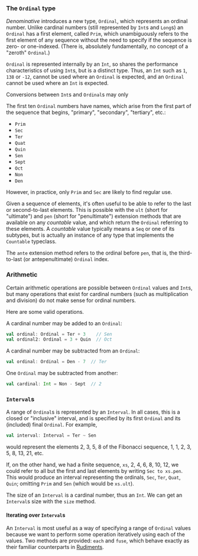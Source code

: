 ### The `Ordinal` type

_Denominative_ introduces a new type, `Ordinal`, which represents an ordinal number. Unlike cardinal numbers
(still represented by `Int`s and `Long`s) an `Ordinal` has a first element, called `Prim`, which unambiguously
refers to the first element of any sequence without the need to specify if the sequence is zero- or one-indexed.
(There is, absolutely fundamentally, no concept of a "zeroth" `Ordinal`.)

`Ordinal` is represented internally by an `Int`, so shares the performance characteristics of using `Int`s, but
is a distinct type. Thus, an `Int` such as `1`, `138` or `-12`, cannot be used where an `Ordinal` is expected,
and an `Ordinal` cannot be used where an `Int` is expected.

Conversions between `Int`s and `Ordinal`s may only

The first ten `Ordinal` numbers have names, which arise from the first part of the sequence that begins,
"primary", "secondary", "tertiary", etc.:
 - `Prim`
 - `Sec`
 - `Ter`
 - `Quat`
 - `Quin`
 - `Sen`
 - `Sept`
 - `Oct`
 - `Non`
 - `Den`

However, in practice, only `Prim` and `Sec` are likely to find regular use.

Given a sequence of elements, it's often useful to be able to refer to the last or second-to-last elements. This
is possible with the `ult` (short for "ultimate") and `pen` (short for "penultimate") extension methods that are
available on any _countable_ value, and which return the `Ordinal` referring to these elements. A _countable_
value typically means a `Seq` or one of its subtypes, but is actually an instance of any type that implements
the `Countable` typeclass.

The `ante` extension method refers to the ordinal before `pen`, that is, the third-to-last (or antepenultimate)
`Ordinal` index.

### Arithmetic

Certain arithmetic operations are possible between `Ordinal` values and `Int`s, but many operations that exist
for cardinal numbers (such as multiplication and division) do not make sense for ordinal numbers.

Here are some valid operations.

A cardinal number may be added to an `Ordinal`:
```scala
val ordinal: Ordinal = Ter + 3    // Sen
val ordinal2: Ordinal = 3 + Quin  // Oct
```

A cardinal number may be subtracted from an `Ordinal`:
```scala
val ordinal: Ordinal = Den - 7  // Ter
```

One `Ordinal` may be subtracted from another:
```scala
val cardinal: Int = Non - Sept  // 2
```

### `Interval`s

A range of `Ordinal`s is represented by an `Interval`. In all cases, this is a closed or "inclusive" interval,
and is specified by its first `Ordinal` and its (included) final `Ordinal`. For example,
```scala
val interval: Interval = Ter ~ Sen
```
would represent the elements 2, 3, 5, 8 of the Fibonacci sequence, 1, 1, 2, 3, 5, 8, 13, 21, etc.

If, on the other hand, we had a finite sequence, `xs`, 2, 4, 6, 8, 10, 12, we could refer to all but the first
and last elements by writing `Sec to xs.pen`. This would produce an interval representing the ordinals,
`Sec`, `Ter`, `Quat`, `Quin`; omitting `Prim` and `Sen` (which would be `xs.ult`).

The size of an `Interval` is a cardinal number, thus an `Int`. We can get an `Interval`s size with the `size`
method.

#### Iterating over `Interval`s

An `Interval` is most useful as a way of specifying a range of `Ordinal` values because we want to perform some
operation iteratively using each of the values. Two methods are provided: `each` and `fuse`, which
behave exactly as their familiar counterparts in [Rudiments](https://github.com/propensive/rudiments).
